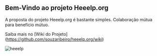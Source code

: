 ## Bem-Vindo ao projeto Heeelp.org

A proposta do projeto Heeelp.org é bastante simples. Colaboração mútua para benefício mútuo.

Saiba mais no [Wiki do Projeto] (https://github.com/souzaribeiro/heeelp.org/wiki)

![heeelp](https://scontent.fcgh4-1.fna.fbcdn.net/v/t1.0-9/17156150_10211400464063954_6765943738267839829_n.jpg?oh=ee896f2b4a9109df1b57d65f99c5c7f6&oe=59670B11)
